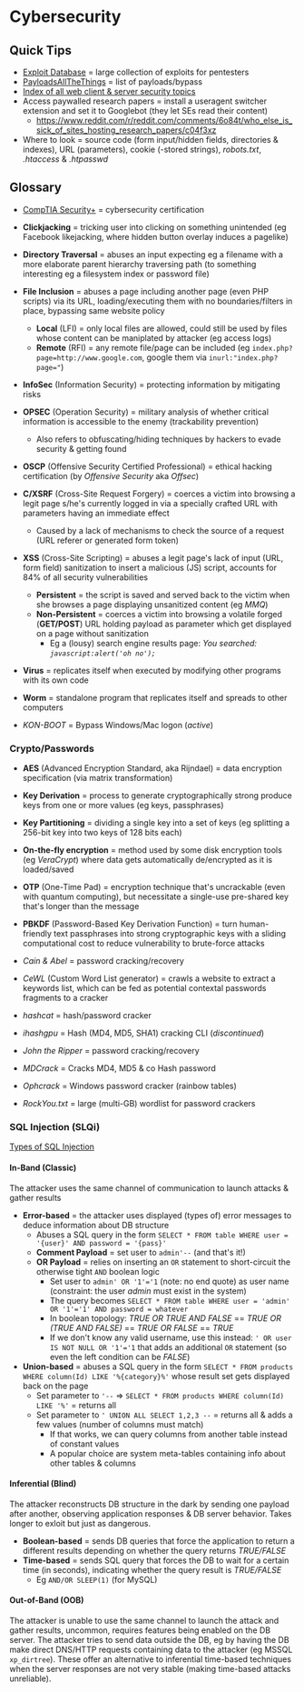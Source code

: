 # Cybersecurity

## Quick Tips

* [Exploit Database](https://www.exploit-db.com) = large collection of exploits for pentesters
* [PayloadsAllTheThings](https://github.com/swisskyrepo/PayloadsAllTheThings) = list of payloads/bypass
* [Index of all web client & server security topics](https://portswigger.net/web-security/all-topics)
* Access paywalled research papers = install a useragent switcher extension and set it to Googlebot (they let SEs read their content)
  * <https://www.reddit.com/r/reddit.com/comments/6o84t/who_else_is_sick_of_sites_hosting_research_papers/c04f3xz>
* Where to look = source code (form input/hidden fields, directories & indexes), URL (parameters), cookie (-stored strings), _robots.txt_, _.htaccess_ & _.htpasswd_

## Glossary

* [CompTIA Security+](https://www.comptia.org/certifications/security) = cybersecurity certification
* **Clickjacking** = tricking user into clicking on something unintended (eg Facebook likejacking, where hidden button overlay induces a pagelike)
* **Directory Traversal** = abuses an input expecting eg a filename with a more elaborate parent hierarchy traversing path (to something interesting eg a filesystem index or password file)
* **File Inclusion** = abuses a page including another page (even PHP scripts) via its URL, loading/executing them with no boundaries/filters in place, bypassing same website policy
  * **Local** (LFI) = only local files are allowed, could still be used by files whose content can be maniplated by attacker (eg access logs)
  * **Remote** (RFI) = any remote file/page can be included (eg `index.php?page=http://www.google.com`, google them via `inurl:"index.php?page="`)
* **InfoSec** (Information Security) = protecting information by mitigating risks
* **OPSEC** (Operation Security) = military analysis of whether critical information is accessible to the enemy (trackability prevention)
  * Also refers to obfuscating/hiding techniques by hackers to evade security & getting found
* **OSCP** (Offensive Security Certified Professional) = ethical hacking certification (by _Offensive Security_ aka _Offsec_)
* **C/XSRF** (Cross-Site Request Forgery) = coerces a victim into browsing a legit page s/he's currently logged in via a specially crafted URL with parameters having an immediate effect
  * Caused by a lack of mechanisms to check the source of a request (URL referer or generated form token)
* **XSS** (Cross-Site Scripting) = abuses a legit page's lack of input (URL, form field) sanitization to insert a malicious (JS) script, accounts for 84% of all security vulnerabilities
  * **Persistent** = the script is saved and served back to the victim when she browses a page displaying unsanitized content (eg _MMQ_)
  * **Non-Persistent** = coerces a victim into browsing a volatile forged (**GET/POST**) URL holding payload as parameter which get displayed on a page without sanitization
    * Eg a (lousy) search engine results page: _You searched: `javascript:alert('oh no');`_
* **Virus** = replicates itself when executed by modifying other programs with its own code
* **Worm** = standalone program that replicates itself and spreads to other computers

* _KON-BOOT_ = Bypass Windows/Mac logon (_active_)

### Crypto/Passwords

* **AES** (Advanced Encryption Standard, aka Rijndael) = data encryption specification (via matrix transformation)
* **Key Derivation** = process to generate cryptographically strong produce keys from one or more values (eg keys, passphrases)
* **Key Partitioning** = dividing a single key into a set of keys (eg splitting a 256-bit key into two keys of 128 bits each)
* **On-the-fly encryption** = method used by some disk encryption tools (eg _VeraCrypt_) where data gets automatically de/encrypted as it is loaded/saved
* **OTP** (One-Time Pad) = encryption technique that's uncrackable (even with quantum computing), but necessitate a single-use pre-shared key that's longer than the message
* **PBKDF** (Password-Based Key Derivation Function) = turn human-friendly text passphrases into strong cryptographic keys with a sliding computational cost to reduce vulnerability to brute-force attacks

* _Cain & Abel_ = password cracking/recovery
* _CeWL_ (Custom Word List generator) = crawls a website to extract a keywords list, which can be fed as potential contextal passwords fragments to a cracker
* _hashcat_ = hash/password cracker
* _ihashgpu_ = Hash (MD4, MD5, SHA1) cracking CLI (_discontinued_)
* _John the Ripper_ = password cracking/recovery
* _MDCrack_ = Cracks MD4, MD5 & co Hash password
* _Ophcrack_ = Windows password cracker (rainbow tables)
* _RockYou.txt_ = large (multi-GB) wordlist for password crackers

### SQL Injection (SLQi)

[Types of SQL Injection](https://www.acunetix.com/websitesecurity/sql-injection2)

#### In-Band (Classic)

The attacker uses the same channel of communication to launch attacks & gather results

* **Error-based** = the attacker uses displayed (types of) error messages to deduce information about DB structure
  * Abuses a SQL query in the form `SELECT * FROM table WHERE user = '{user}' AND password = '{pass}'`
  * **Comment Payload** = set user to `admin'--` (and that's it!)
  * **OR Payload** = relies on inserting an `OR` statement to short-circuit the otherwise tight `AND` boolean logic
    * Set user to `admin' OR '1'='1` (note: no end quote) as user name (constraint: the user _admin_ must exist in the system)
    * The query becomes `SELECT * FROM table WHERE user = 'admin' OR '1'='1' AND password = whatever`
    * In boolean topology: _TRUE OR TRUE AND FALSE_ == _TRUE OR (TRUE AND FALSE)_ == _TRUE OR FALSE_ == _TRUE_
    * If we don't know any valid username, use this instead: `' OR user IS NOT NULL OR '1'='1` that adds an additional `OR` statement (so even the left condition can be _FALSE_)
* **Union-based** = abuses a SQL query in the form `SELECT * FROM products WHERE column(Id) LIKE '%{category}%'` whose result set gets displayed back on the page
  * Set parameter to `'--` => `SELECT * FROM products WHERE column(Id) LIKE '%'` = returns all
  * Set parameter to `' UNION ALL SELECT 1,2,3 --` = returns all & adds a few values (number of columns must match)
    * If that works, we can query columns from another table instead of constant values
    * A popular choice are system meta-tables containing info about other tables & columns

#### Inferential (Blind)

The attacker reconstructs DB structure in the dark by sending one payload after another, observing application responses & DB server behavior.
Takes longer to exloit but just as dangerous.

* **Boolean-based** = sends DB queries that force the application to return a different results depending on whether the query returns _TRUE/FALSE_
* **Time-based** = sends SQL query that forces the DB to wait for a certain time (in seconds), indicating whether the query result is _TRUE/FALSE_
  * Eg `AND/OR SLEEP(1)` (for MySQL)

#### Out-of-Band (OOB)

The attacker is unable to use the same channel to launch the attack and gather results, uncommon, requires features being enabled on the DB server.
The attacker tries to send data outside the DB, eg by having the DB make direct DNS/HTTP requests containing data to the attacker (eg MSSQL `xp_dirtree`).
These offer an alternative to inferential time-based techniques when the server responses are not very stable (making time-based attacks unreliable).
